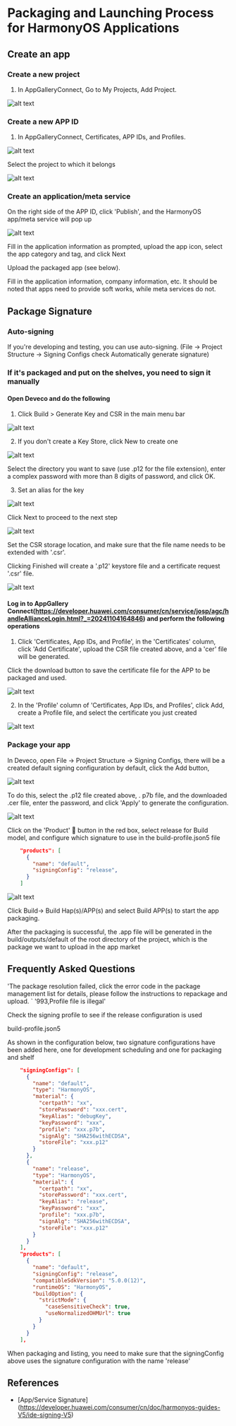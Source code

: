 # Packaging and Launching Process for HarmonyOS Applications

## Create an app

### Create a new project

1. In AppGalleryConnect, Go to My Projects, Add Project.

![alt text](image-8.png)

### Create a new APP ID

1. In AppGalleryConnect, Certificates, APP IDs, and Profiles.

![alt text](image-6.png)

Select the project to which it belongs

![alt text](image-9.png)

### Create an application/meta service

On the right side of the APP ID, click 'Publish', and the HarmonyOS app/meta service will pop up

![alt text](image-10.png)

Fill in the application information as prompted, upload the app icon, select the app category and tag, and click Next

Upload the packaged app (see below).

Fill in the application information, company information, etc. It should be noted that apps need to provide soft works, while meta services do not.

## Package Signature

### Auto-signing

If you're developing and testing, you can use auto-signing. (File -> Project Structure -> Signing Configs check Automatically generate signature)

### If it's packaged and put on the shelves, you need to sign it manually

#### Open Deveco and do the following

1. Click Build > Generate Key and CSR in the main menu bar

![alt text](image-1.png)

2. If you don't create a Key Store, click New to create one

![alt text](image-2.png)

Select the directory you want to save (use .p12 for the file extension), enter a complex password with more than 8 digits of password, and click OK.

3. Set an alias for the key

![alt text](image-3.png)

Click Next to proceed to the next step

![alt text](image-4.png)

Set the CSR storage location, and make sure that the file name needs to be extended with '.csr'.

Clicking Finished will create a '.p12' keystore file and a certificate request '.csr' file.

![alt text](image-5.png)

#### Log in to AppGallery Connect(https://developer.huawei.com/consumer/cn/service/josp/agc/handleAllianceLogin.html?_=20241104164846) and perform the following operations

1. Click 'Certificates, App IDs, and Profile', in the 'Certificates' column, click 'Add Certificate', upload the CSR file created above, and a 'cer' file will be generated.

Click the download button to save the certificate file for the APP to be packaged and used.

![alt text](image-7.png)

2. In the 'Profile' column of 'Certificates, App IDs, and Profiles', click Add, create a Profile file, and select the certificate you just created

![alt text](image-11.png)

### Package your app

In Deveco, open File -> Project Structure -> Signing Configs, there will be a created default signing configuration by default, click the Add button,

![alt text](image-12.png)

To do this, select the .p12 file created above, . p7b file, and the downloaded .cer file, enter the password, and click 'Apply' to generate the configuration.

![alt text](image-13.png)

Click on the 'Product' 🔘 button in the red box, select release for Build model, and configure which signature to use in the build-profile.json5 file

```json
    "products": [
      {
        "name": "default",
        "signingConfig": "release",
      }
    ]
```

![alt text](image-14.png)

Click Build-> Build Hap(s)/APP(s) and select Build APP(s) to start the app packaging.

After the packaging is successful, the .app file will be generated in the build/outputs/default of the root directory of the project, which is the package we want to upload in the app market

## Frequently Asked Questions

'The package resolution failed, click the error code in the package management list for details, please follow the instructions to repackage and upload. `
'993,Profile file is illegal'

Check the signing profile to see if the release configuration is used

build-profile.json5

As shown in the configuration below, two signature configurations have been added here, one for development scheduling and one for packaging and shelf

```json
    "signingConfigs": [
      {
        "name": "default",
        "type": "HarmonyOS",
        "material": {
          "certpath": "xx",
          "storePassword": "xxx.cert",
          "keyAlias": "debugKey",
          "keyPassword": "xxx",
          "profile": "xxx.p7b",
          "signAlg": "SHA256withECDSA",
          "storeFile": "xxx.p12"
        }
      },
      {
        "name": "release",
        "type": "HarmonyOS",
        "material": {
          "certpath": "xx",
          "storePassword": "xxx.cert",
          "keyAlias": "release",
          "keyPassword": "xxx",
          "profile": "xxx.p7b",
          "signAlg": "SHA256withECDSA",
          "storeFile": "xxx.p12"
        }
      }
    ],
    "products": [
      {
        "name": "default",
        "signingConfig": "release",
        "compatibleSdkVersion": "5.0.0(12)",
        "runtimeOS": "HarmonyOS",
        "buildOption": {
          "strictMode": {
            "caseSensitiveCheck": true,
            "useNormalizedOHMUrl": true
          }
        }
      }
    ],
```

When packaging and listing, you need to make sure that the signingConfig above uses the signature configuration with the name 'release'

## References

- [App/Service Signature] (https://developer.huawei.com/consumer/cn/doc/harmonyos-guides-V5/ide-signing-V5)
